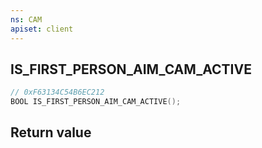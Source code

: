 ```yaml
---
ns: CAM
apiset: client
---
```

## IS_FIRST_PERSON_AIM_CAM_ACTIVE

```c
// 0xF63134C54B6EC212
BOOL IS_FIRST_PERSON_AIM_CAM_ACTIVE();
```



## Return value

